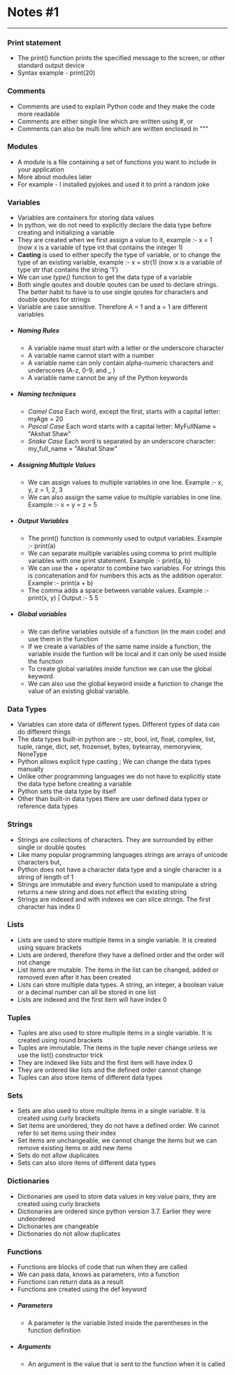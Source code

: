 # **Notes #1**

---

### **Print statement**
- The print() function prints the specified message to the screen, or other standard output device
- Syntax example - print(20)

### **Comments**
- Comments are used to explain Python code and they make the code more readable
- Comments are either single line which are written using #, or
- Comments can also be multi line which are written enclosed in """

### **Modules**
- A module is a file containing a set of functions you want to include in your application
- More about modules later
- For example - I installed pyjokes and used it to print a random joke

### **Variables**
- Variables are containers for storing data values
- In python, we do not need to explicitly declare the data type before creating and initializing a variable
- They are created when we first assign a value to it, example :- x = 1 (now x is a variable of type int that contains the integer 1)
- **Casting** is used to either specify the type of variable, or to change the type of an existing variable, example :- x = str(1) (now x is a variable of type str that contains the string '1')
- We can use *type()* function to get the data type of a variable
- Both single qoutes and double qoutes can be used to declare strings. The better habit to have is to use single qoutes for characters and double qoutes for strings
- Variable are case sensitive. Therefore A = 1 and a = 1 are different variables
- ##### **Naming Rules**
    - A variable name must start with a letter or the underscore character
    - A variable name cannot start with a number
    - A variable name can only contain alpha-numeric characters and underscores (A-z, 0-9, and _ )
    - A variable name cannot be any of the Python keywords
- ##### **Naming techniques**
    - *Camel Case* Each word, except the first, starts with a capital letter: myAge = 20
    - *Pascal Case* Each word starts with a capital letter: MyFullName = "Akshat Shaw"
    - *Snake Case* Each word is separated by an underscore character: my_full_name = "Akshat Shaw"
- ##### **Assigning Multiple Values**
    - We can assign values to multiple variables in one line. Example :- x, y, z = 1, 2, 3
    - We can also assign the same value to multiple variables in one line. Example :- x = y = z = 5
- ##### **Output Variables**
    - The print() function is commonly used to output variables. Example :- print(a)
    - We can separate multiple variables using comma to print multiple variables with one print statement. Example :- print(a, b)
    - We can use the + operator to combine two variables. For strings this is concatenation and for numbers this acts as the addition operator. Example :- print(a + b)
    - The comma adds a space between variable values. Example :- print(x, y) | Output :- 5 5
- ##### **Global variables**
    - We can define variables outside of a function (in the main code) and use them in the function
    - If we create a variables of the same name inside a function, the variable inside the funtion will be local and it can only be used inside the function
    - To create global variables inside function we can use the global keyword.
    - We can also use the global keyword inside a function to change the value of an existing global variable.

### **Data Types**
- Variables can store data of different types. Different types of data can do different things
- The data types built-in python are :- str, bool, int, float, complex, list, tuple, range, dict, set, frozenset, bytes, bytearray, memoryview, NoneType
- Python allows explicit type casting ; We can change the data types manually
- Unlike other programming languages we do not have to explicitly state the data type before creating a variable
- Python sets the data type by itself
- Other than built-in data types there are user defined data types or reference data types

### **Strings**
- Strings are collections of characters. They are surrounded by either single or double qoutes
- Like many popular programming languages strings are arrays of unicode characters but,
- Python does not have a character data type and a single character is a string of length of 1
- Strings are immutable and every function used to manipulate a string returns a new string and does not effect the existing string
- Strings are indexed and with indexes we can slice strings. The first character has index 0

### **Lists**
- Lists are used to store multiple items in a single variable. It is created using square brackets
- Lists are ordered, therefore they have a defined order and the order will not change
- List items are mutable. The items in the list can be changed, added or removed even after it has been created
- Lists can store multiple data types. A string, an integer, a boolean value or a decimal number can all be stored in one list
- Lists are indexed and the first item will have index 0

### **Tuples**
- Tuples are also used to store multiple items in a single variable. It is created using round brackets
- Tuples are immutable. The items in the tuple never change unless we use the list() constructor trick
- They are indexed like lists and the first item will have index 0
- They are ordered like lists and the defined order cannot change
- Tuples can also store items of different data types

### **Sets**
- Sets are also used to store multiple items in a single variable. It is created using curly brackets
- Set items are unordered, they do not have a defined order. We cannot refer to set items using their index
- Set items are unchangeable, we cannot change the items but we can remove existing items or add new items
- Sets do not allow duplicates
- Sets can also store items of different data types

### **Dictionaries**
- Dictionaries are used to store data values in key:value pairs, they are created using curly brackets
- Dictionaries are ordered since python version 3.7. Earlier they were undeordered
- Dictionaries are changeable
- Dictionaries do not allow duplicates

### **Functions**
- Functions are blocks of code that run when they are called
- We can pass data, knows as parameters, into a function
- Functions can return data as a result
- Functions are created using the def keyword
- ##### **Parameters**
    - A parameter is the variable listed inside the parentheses in the function definition
- ##### **Arguments**
    - An argument is the value that is sent to the function when it is called